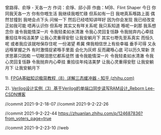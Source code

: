曾路得、俞琤 - 天各一方
作词：俞琤、邱小菲
作曲：M|B、Flint Shaper
今日
你同我天各一方
你有你嘅生活
我继续我嘅忙碌
但系如有一日
我哋真系喺路上面
偶然甘撞到
我哋会点下头
问候一下
然后已经唔知讲咩好
因为你会发现
我已经改变
正如我可能
唔再认识你
但系咁
其实又有咩关系呢
我只系知道
喺呢一刹那
我系想念你
谁令我能情深一片
令我轻柔如水清澈
令我心灵回复恬静
令我抛弃内心牵挂
重拾往年纯洁美梦
让我心灵重得安慰
让我安躺月下
其实乜嘢先至系真实
而恒久呢
或者我应该就咁保存住呢
一份渴望
希冀
俾我相信世上有些幸福
垂手可得
又永远喺掌握之外
有时激情捉紧喺手里面
会化为灰烬
反而藏喺心底
可以历久常新
贪求思慕只因痴
一切眼泪思忆都系徒然
谁令我能情深一片
令我轻柔如水清澈
令我心灵回复恬静
令我抛弃内心牵挂
重拾往年纯洁美梦
让我心灵重得安慰
让我安躺月下
让我安躺月下

1). [FPGA基础知识极简教程（8）详解三态缓冲器 - 知乎 (zhihu.com)](https://zhuanlan.zhihu.com/p/149563981)

2). [Verilog设计实例（3）基于Verilog的单端口同步读写RAM设计_Reborn Lee-CSDN博客](https://blog.csdn.net/Reborn_Lee/article/details/106555619?ops_request_misc=%7B%22request%5Fid%22%3A%22159258845519195239849080%22%2C%22scm%22%3A%2220140713.130102334.pc%5Fblog.%22%7D&request_id=159258845519195239849080&biz_id=0&utm_medium=distribute.pc_search_result.none-task-blog-2~blog~first_rank_v1~rank_blog_v1-2-106555619.pc_v1_rank_blog_v1&utm_term=inout)


//commit 2021-9-2-18-07
//commit 2021-9-2-22-26

//commit 2021-9-2-22-44
https://zhuanlan.zhihu.com/p/124687836?from_voters_page=true

//commit 2021-9-2-23-10
//web
